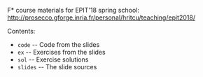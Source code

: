 F* course materials for EPIT'18 spring school:
http://prosecco.gforge.inria.fr/personal/hritcu/teaching/epit2018/

Contents:
- `code` -- Code from the slides
- `ex` -- Exercises from the slides
- `sol` -- Exercise solutions
- `slides` -- The slide sources

